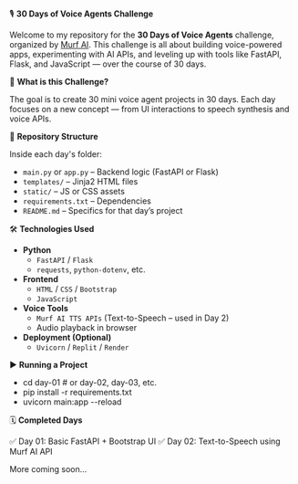 🎙️ **30 Days of Voice Agents Challenge**

Welcome to my repository for the **30 Days of Voice Agents** challenge, organized by [Murf AI](https://murf.ai). This challenge is all about building voice-powered apps, experimenting with AI APIs, and leveling up with tools like FastAPI, Flask, and JavaScript — over the course of 30 days.

🚀 **What is this Challenge?**

The goal is to create 30 mini voice agent projects in 30 days. Each day focuses on a new concept — from UI interactions to speech synthesis and voice APIs.

📁 **Repository Structure**

Inside each day's folder:
- `main.py` or `app.py` – Backend logic (FastAPI or Flask)
- `templates/` – Jinja2 HTML files
- `static/` – JS or CSS assets
- `requirements.txt` – Dependencies
- `README.md` – Specifics for that day’s project

🛠 **Technologies Used**

- **Python**
  - `FastAPI` / `Flask`
  - `requests`, `python-dotenv`, etc.
- **Frontend**
  - `HTML` / `CSS` / `Bootstrap`
  - `JavaScript`
- **Voice Tools**
  - `Murf AI TTS APIs` (Text-to-Speech – used in Day 2)
  - Audio playback in browser
- **Deployment (Optional)**
  - `Uvicorn` / `Replit` / `Render`

▶️ **Running a Project**

- cd day-01  # or day-02, day-03, etc.
- pip install -r requirements.txt
- uvicorn main:app --reload

🗓️ **Completed Days**

✅ Day 01: Basic FastAPI + Bootstrap UI
✅ Day 02: Text-to-Speech using Murf AI API

More coming soon...
